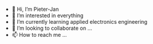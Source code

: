 - 👋 Hi, I’m Pieter-Jan
- 👀 I’m interested in everything
- 🌱 I’m currently learning applied electronics engineering
- 💞️ I’m looking to collaborate on ...
- 📫 How to reach me ...

<!---
PJLys/PJLys is a ✨ special ✨ repository because its `README.md` (this file) appears on your GitHub profile.
You can click the Preview link to take a look at your changes.
--->
